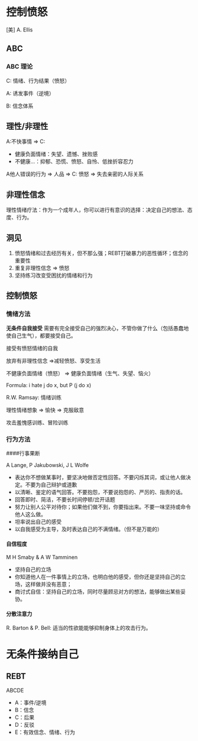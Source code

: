 # 控制愤怒

[美] A. Ellis

## ABC

### ABC 理论

C: 情绪、行为结果（愤怒）

A: 诱发事件（逆境）

B: 信念体系



## 理性/非理性

A:不快事情 => C:

- 健康负面情绪：失望、遗憾、挫败感
- 不健康...：抑郁、恐慌、愤怒、自怜、低挫折容忍力



A他人错误的行为 => 人品 => C: 愤怒 => 失去亲密的人际关系



## 非理性信念

理性情绪疗法：作为一个成年人，你可以进行有意识的选择：决定自己的想法、态度、行为。



## 洞见

1. 愤怒情绪和过去经历有关，但不那么强；REBT打破暴力的恶性循环；信念的重要性
2. 重复非理性信念 => 愤怒
3. 坚持练习改变受困扰的情绪和行为





## 控制愤怒

### 情绪方法

**无条件自我接受** 需要有完全接受自己的强烈决心，不管你做了什么（包括愚蠢地使自己生气），都要接受自己。

接受有愤怒情绪的自我



放弃有非理性信念 =>减轻愤怒、享受生活

不健康负面情绪（愤怒） => 健康负面情绪（生气、失望、恼火）

Formula: i hate j do x, but P (j do x)



R.W. Ramsay: 情绪训练

理性情绪想象 => 愉快 => 克服敌意



攻击羞愧感训练、冒险训练



### 行为方法



####行事果断

A Lange, P Jakubowski, J L Wolfe

- 表达你不想做某事时，要坚决地做否定性回答。不要闪烁其词，或让他人做决定。不要为自己辩护或道歉
- 以清晰、鉴定的语气回答。不要抱怨，不要说抱怨的、严厉的、指责的话。
- 回答即时、简洁，不要长时间停顿/岔开话题
- 努力让别人公平对待你；如果他们做不到，你要指出来。不要一味坚持或命令他人这么做。
- 坦率说出自己的感受
- 以自我感受为主导，及时表达自己的不满情绪。（但不是万能的）



#### 自信程度

M H Smaby & A W Tamminen

- 坚持自己的立场
- 你知道他人在一件事情上的立场，也明白他的感受，但你还是坚持自己的立场，这样做并没有恶意；
- 商讨式自信：坚持自己的立场，同时尽量顾忌对方的想法，能够做出某些妥协。



#### 分散注意力

R. Barton & P. Bell: 适当的性欲能能够抑制身体上的攻击行为。


# 无条件接纳自己

## REBT

ABCDE
- A：事件/逆境
- B：信念
- C：后果
- D：反驳
- E：有效信念、情绪、行为


